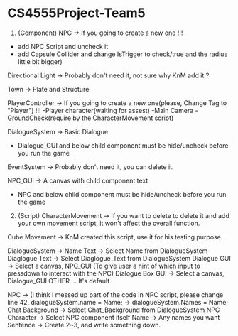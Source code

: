 # CS4555Project-Team5

1. (Component)
NPC -> If you going to create a new one !!!
- add NPC Script and uncheck it
- add Capsule Collider and change IsTrigger to check/true and the radius little bit bigger)

Directional Light -> Probably don't need it, not sure why KnM add it ?

Town -> Plate and Structure

PlayerController -> If you going to create a new one(please, Change Tag to "Player") !!!
-Player character(waiting for assest)
-Main Camera
-GroundCheck(require by the CharacterMovement script)

DialogueSystem -> Basic Dialogue
- Dialogue_GUI and below child component must be hide/uncheck before you run the game

EventSystem -> Probably don't need it, you can delete it.

NPC_GUI -> A canvas with child component text
- NPC and below child component must be hide/uncheck before you run the game


2. (Script)
CharacterMovement -> If you want to delete to delete it and add your own movement script, it won't affect the overall function. 

Cube Movement -> KnM created this script, use it for his testing purpose.

DialogueSystem -> 
Name Text -> Select Name from DialogueSystem
Diaglogue Text -> Select Diaglogue_Text from DialogueSystem
Dialogue GUI -> Select a canvas, NPC_GUI (To give user a hint of which input to pressdown to interact with the NPC)
Dialogue Box GUI ->  Select a canvas, Dialogue_GUI 
OTHER ... It's default

NPC -> (I think I messed up part of the code in NPC script, please change line 42,  dialogueSystem.name = Name; ->  dialogueSystem.Names = Name;
Chat Background -> Select Chat_Background from DialogueSystem
NPC Character -> Select NPC component itself
Name -> Any names you want 
Sentence -> Create 2~3, and write something down.






